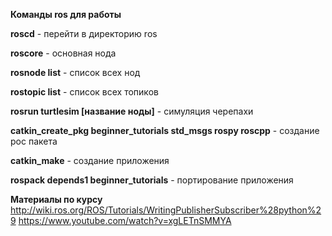 **Команды ros для работы**

**roscd** - перейти в директорию ros

**roscore** - основная нода 

**rosnode list** - список всех нод

**rostopic list** - список всех топиков

**rosrun turtlesim [название ноды]** - симуляция черепахи

**catkin_create_pkg beginner_tutorials std_msgs rospy roscpp** - создание рос пакета

**catkin_make** - создание приложения

**rospack depends1 beginner_tutorials** - портирование приложения


**Материалы по курсу**
http://wiki.ros.org/ROS/Tutorials/WritingPublisherSubscriber%28python%29
https://www.youtube.com/watch?v=xgLETnSMMYA

